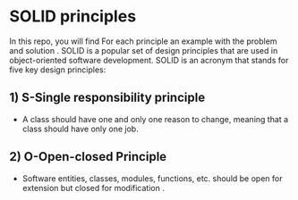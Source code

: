 # SOLID principles
In this repo, you will find For each principle an example with the problem and solution .
SOLID is a popular set of design principles that are used in object-oriented software development. SOLID is an acronym that stands for five key design principles:
## 1) S-Single responsibility principle
- A class should have one and only one reason to change, meaning that a class should have only one job.
## 2) O-Open-closed Principle
- Software entities, classes, modules, functions, etc. should be open for extension but closed for modification .